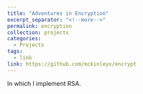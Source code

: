 ```yaml
---
title: "Adventures in Encryption"
excerpt_separator: "<!--more-->"
permalink: encryption
collection: projects
categories:
  - Projects
tags:
  - link
link: https://github.com/mckinleyx/encrypt
---
```



In which I implement RSA.
	<!--more-->
	

